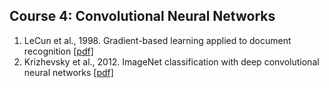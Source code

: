 ## Course 4: Convolutional Neural Networks

1. LeCun et al., 1998. Gradient-based learning applied to document recognition [[pdf]](http://yann.lecun.com/exdb/publis/pdf/lecun-01a.pdf)
2. Krizhevsky et al., 2012. ImageNet classification with deep convolutional neural networks [[pdf]](http://papers.nips.cc/paper/4824-imagenet-classification-with-deep-convolutional-neural-networks.pdf)